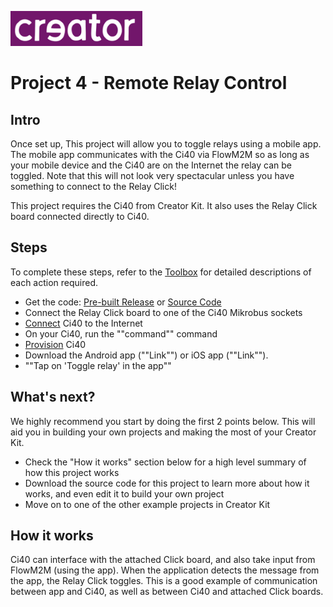 ![Creator logo](../creatorlogo.png)

# Project 4 - Remote Relay Control

## Intro

Once set up, This project will allow you to toggle relays using a mobile app. The mobile app communicates with the Ci40 via FlowM2M so as long as your mobile device and the Ci40 are on the Internet the relay can be toggled. Note that this will not look very spectacular unless you have something to connect to the Relay Click!

This project requires the Ci40 from Creator Kit. It also uses the Relay Click board connected directly to Ci40.

## Steps

To complete these steps, refer to the [Toolbox](Toolbox.md) for detailed descriptions of each action required.

* Get the code: [Pre-built Release](http://github.com/creatorkit) or [Source Code](http://github.com/creatorkit)
* Connect the Relay Click board to one of the Ci40 Mikrobus sockets
* [Connect](Toolbox.md#connecting-ci40-to-the-internet) Ci40 to the Internet
* On your Ci40, run the ""command"" command
* [Provision](Toolbox.md#provisioning-ci40) Ci40
* Download the Android app (""Link"") or iOS app (""Link"").
* ""Tap on 'Toggle relay' in the app""

## What's next?

We highly recommend you start by doing the first 2 points below. This will aid you in building your own projects and making the most of your Creator Kit.

* Check the "How it works" section below for a high level summary of how this project works
* Download the source code for this project to learn more about how it works, and even edit it to build your own project
* Move on to one of the other example projects in Creator Kit

## How it works

Ci40 can interface with the attached Click board, and also take input from FlowM2M (using the app). When the application detects the message from the app, the Relay Click toggles. This is a good example of communication between app and Ci40, as well as between Ci40 and attached Click boards.
